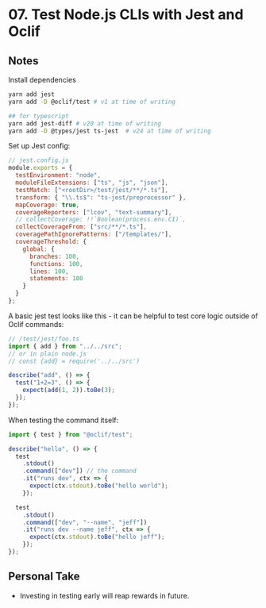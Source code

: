 # 07. Test Node.js CLIs with Jest and Oclif

## Notes

Install dependencies

```bash
yarn add jest
yarn add -D @oclif/test # v1 at time of writing

## for typescript
yarn add jest-diff # v20 at time of writing
yarn add -D @types/jest ts-jest  # v24 at time of writing
```

Set up Jest config:

```js
// jest.config.js
module.exports = {
  testEnvironment: "node",
  moduleFileExtensions: ["ts", "js", "json"],
  testMatch: ["<rootDir>/test/jest/**/*.ts"],
  transform: { "\\.ts$": "ts-jest/preprocessor" },
  mapCoverage: true,
  coverageReporters: ["lcov", "text-summary"],
  // collectCoverage: !!`Boolean(process.env.CI)`,
  collectCoverageFrom: ["src/**/*.ts"],
  coveragePathIgnorePatterns: ["/templates/"],
  coverageThreshold: {
    global: {
      branches: 100,
      functions: 100,
      lines: 100,
      statements: 100
    }
  }
};
```

A basic jest test looks like this - it can be helpful to test core logic outside of Oclif commands:

```js
// /test/jest/foo.ts
import { add } from "../../src";
// or in plain node.js
// const {add} = require('../../src')

describe("add", () => {
  test("1+2=3", () => {
    expect(add(1, 2)).toBe(3);
  });
});
```

When testing the command itself:

```js
import { test } from "@oclif/test";

describe("hello", () => {
  test
    .stdout()
    .command(["dev"]) // the command
    .it("runs dev", ctx => {
      expect(ctx.stdout).toBe("hello world");
    });

  test
    .stdout()
    .command(["dev", "--name", "jeff"])
    .it("runs dev --name jeff", ctx => {
      expect(ctx.stdout).toBe("hello jeff");
    });
});
```

## Personal Take

- Investing in testing early will reap rewards in future.
